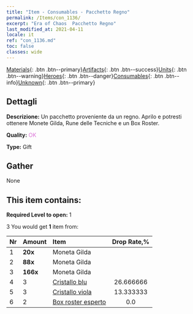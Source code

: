 ```yaml
---
title: "Item - Consumables - Pacchetto Regno"
permalink: /Items/con_1136/
excerpt: "Era of Chaos  Pacchetto Regno"
last_modified_at: 2021-04-11
locale: it
ref: "con_1136.md"
toc: false
classes: wide
---
```

 [Materials](/it/Items/){: .btn .btn--primary}[Artifacts](/it/Items/Artifacts/){: .btn .btn--success}[Units](/it/Items/Units/){: .btn .btn--warning}[Heroes](/it/Items/Heroes/){: .btn .btn--danger}[Consumables](/it/Items/Consumables/){: .btn .btn--info}[Unknown](/it/Items/Unknown/){: .btn .btn--primary}

## Dettagli
 **Descrizione:** Un pacchetto proveniente da un regno. Aprilo e potresti ottenere Monete Gilda, Rune delle Tecniche e un Box Roster.

 **Quality:** <span style="color: #DA70D6">OK</span>

 **Type:** Gift

## Gather

  None

## This item contains:

 **Required Level to open:** 1

 3 You would get **1** item  from:

  | Nr | Amount |     Item    | Drop Rate,% |
  |:---|:-------|:------------|:---------:|
  | 1 |  **20x** | Moneta Gilda |  | 26.666666 | 
  | 2 |  **88x** | Moneta Gilda |  | 20.0 | 
  | 3 |  **166x** | Moneta Gilda |  | 13.333333 | 
  | 4 | 3 | [Cristallo blu](/it/Items/con_716/) | 26.666666 | 
  | 5 | 3 | [Cristallo viola](/it/Items/con_720/) | 13.333333 | 
  | 6 | 2 | [Box roster esperto](/it/Items/con_767/) | 0.0 | 
